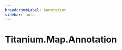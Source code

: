 ```yaml
---
breadcrumbLabel: Annotation
sidebar: auto
---
```


# Titanium.Map.Annotation

<ProxySummary/>

<ApiDocs/>
